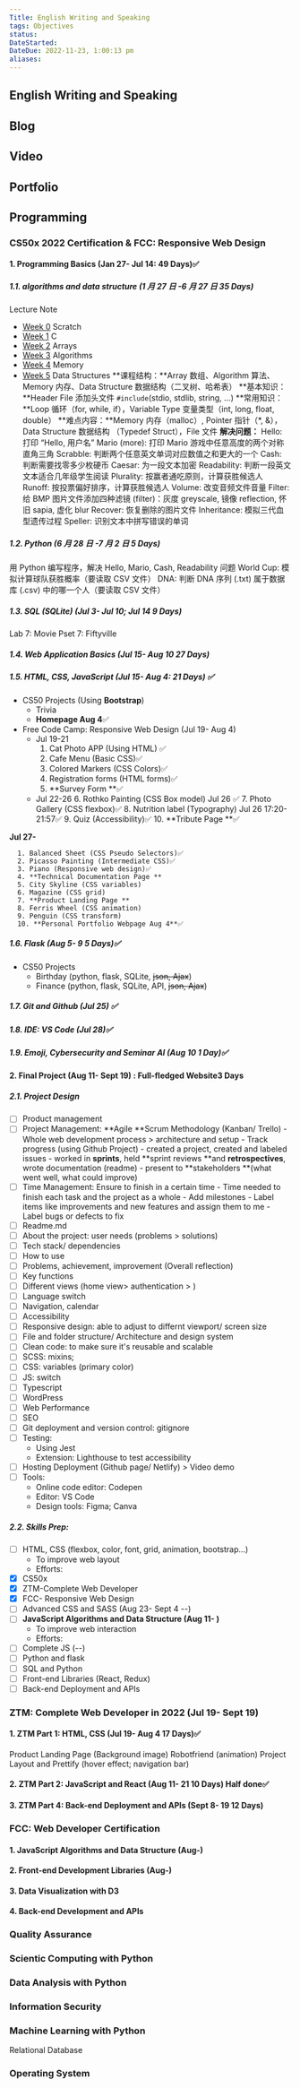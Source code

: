 ```yaml
---
Title: English Writing and Speaking
tags: Objectives
status:
DateStarted:
DateDue: 2022-11-23, 1:00:13 pm
aliases:
---
```


## English Writing and Speaking

## Blog

## Video

## Portfolio

## Programming

### CS50x 2022 Certification & FCC: Responsive Web Design

#### 1. Programming Basics (Jan 27- Jul 14: 49 Days)✅

##### 1.1. algorithms and data structure (1 月 27 日 -6 月 27 日 35 Days)

Lecture Note

- [Week 0](https://cs50.harvard.edu/x/2022/weeks/0/) Scratch
- [Week 1](https://cs50.harvard.edu/x/2022/weeks/1/) C
- [Week 2](https://cs50.harvard.edu/x/2022/weeks/2/) Arrays
- [Week 3](https://cs50.harvard.edu/x/2022/weeks/3/) Algorithms
- [Week 4](https://cs50.harvard.edu/x/2022/weeks/4/) Memory
- [Week 5](https://cs50.harvard.edu/x/2022/weeks/5/) Data Structures
  **课程结构：**Array 数组、Algorithm 算法、Memory 内存、Data Structure 数据结构（二叉树、哈希表）
  **基本知识：**Header File 添加头文件 `#include`(stdio, stdlib, string, …)
  **常用知识：**Loop 循环（for, while, if），Variable Type 变量类型（int, long, float, double）
  **难点内容：**Memory 内存（malloc）, Pointer 指针（\*, &），Data Structure 数据结构 （Typedef Struct），File 文件
  **解决问题：**
  Hello: 打印 “Hello, 用户名”
  Mario (more): 打印 Mario 游戏中任意高度的两个对称直角三角
  Scrabble: 判断两个任意英文单词对应数值之和更大的一个
  Cash: 判断需要找零多少枚硬币
  Caesar: 为一段文本加密
  Readability: 判断一段英文文本适合几年级学生阅读
  Plurality: 按赢者通吃原则，计算获胜候选人
  Runoff: 按投票偏好排序，计算获胜候选人
  Volume: 改变音频文件音量
  Filter: 给 BMP 图片文件添加四种滤镜 (filter)：灰度 greyscale, 镜像 reflection, 怀旧 sapia, 虚化 blur
  Recover: 恢复删除的图片文件
  Inheritance: 模拟三代血型遗传过程
  Speller: 识别文本中拼写错误的单词

##### 1.2. Python (6 月 28 日 -7 月 2 日 5 Days)

用 Python 编写程序，解决 Hello, Mario, Cash, Readability 问题
World Cup: 模拟计算球队获胜概率（要读取 CSV 文件）
DNA: 判断 DNA 序列 (.txt) 属于数据库 (.csv) 中的哪一个人（要读取 CSV 文件）

##### 1.3. SQL (SQLite) (Jul 3- Jul 10; Jul 14 9 Days)

Lab 7: Movie
Pset 7: Fiftyville

##### 1.4. Web Application Basics (Jul 15- Aug 10 27 Days)

##### 1.5. HTML, CSS, JavaScript (Jul 15- Aug 4: 21 Days) ✅

- CS50 Projects (Using **Bootstrap**)
  - Trivia
  - **Homepage Aug 4**✅
- Free Code Camp: Responsive Web Design (Jul 19- Aug 4)
  - Jul 19-21
    1. Cat Photo APP (Using HTML) ✅
    2. Cafe Menu (Basic CSS)✅
    3. Colored Markers (CSS Colors)✅
    4. Registration forms (HTML forms)✅
    5. **Survey Form **✅
  - Jul 22-26 6. Rothko Painting (CSS Box model) Jul 26 ✅ 7. Photo Gallery (CSS flexbox)✅ 8. Nutrition label (Typography) Jul 26 17:20-21:57✅ 9. Quiz (Accessibility)✅ 10. **Tribute Page **✅

**Jul 27-**

      1. Balanced Sheet (CSS Pseudo Selectors)✅
      2. Picasso Painting (Intermediate CSS)✅
      3. Piano (Responsive web design)✅
      4. **Technical Documentation Page **
      5. City Skyline (CSS variables)
      6. Magazine (CSS grid)
      7. **Product Landing Page **
      8. Ferris Wheel (CSS animation)
      9. Penguin (CSS transform)
      10. **Personal Portfolio Webpage Aug 4**✅

##### 1.6. Flask (Aug 5- 9 5 Days)✅

- CS50 Projects
  - Birthday (python, flask, SQLite, ~~json, Ajax~~)
  - Finance (python, flask, SQLite, API, ~~json, Ajax~~)

##### 1.7. Git and Github (Jul 25) ✅

##### 1.8. IDE: VS Code (Jul 28)✅

##### 1.9. Emoji, Cybersecurity and Seminar AI (Aug 10 1 Day)✅

#### 2. Final Project (Aug 11- Sept 19) : **Full-fledged Website**3 Days

##### 2.1. Project Design

- [ ] Product management
- [ ] Project Management: **Agile **Scrum Methodology (Kanban/ Trello) - Whole web development process > architecture and setup - Track progress (using Github Project) - created a project, created and labeled issues - worked in **sprints**, held **sprint reviews **and **retrospectives**, wrote documentation (readme) - present to **stakeholders **(what went well, what could improve)
- [ ] Time Management: Ensure to finish in a certain time - Time needed to finish each task and the project as a whole - Add milestones - Label items like improvements and new features and assign them to me - Label bugs or defects to fix
- [ ] Readme.md
- [ ] About the project: user needs (problems > solutions)
- [ ] Tech stack/ dependencies
- [ ] How to use
- [ ] Problems, achievement, improvement (Overall reflection)
- [ ] Key functions
- [ ] Different views (home view> authentication > )
- [ ] Language switch
- [ ] Navigation, calendar
- [ ] Accessibility
- [ ] Responsive design: able to adjust to differnt viewport/ screen size
- [ ] File and folder structure/ Architecture and design system
- [ ] Clean code: to make sure it's reusable and scalable
- [ ] SCSS: mixins;
- [ ] CSS: variables (primary color)
- [ ] JS: switch
- [ ] Typescript
- [ ] WordPress
- [ ] Web Performance
- [ ] SEO
- [ ] Git deployment and version control: gitignore
- [ ] Testing:
  - Using Jest
  - Extension: Lighthouse to test accessibility
- [ ] Hosting Deployment (Github page/ Netlify) > Video demo
- [ ] Tools:
  - Online code editor: Codepen
  - Editor: VS Code
  - Design tools: Figma; Canva

##### 2.2. Skills Prep:

- [ ] HTML, CSS (flexbox, color, font, grid, animation, bootstrap...)
  - To improve web layout
  - Efforts:
- [x] CS50x
- [x] ZTM-Complete Web Developer
- [x] FCC- Responsive Web Design
- [ ] Advanced CSS and SASS (Aug 23- Sept 4 <Natours>--)
- [ ] **JavaScript Algorithms and Data Structure (Aug 11- )**
  - To improve web interaction
  - Efforts:
- [ ] Complete JS (--)
- [ ] Python and flask
- [ ] SQL and Python
- [ ] Front-end Libraries (React, Redux)
- [ ] Back-end Deployment and APIs

### ZTM: Complete Web Developer in 2022 (Jul 19- Sept 19)

#### 1. ZTM Part 1: HTML, CSS (Jul 19- Aug 4 17 Days)✅

Product Landing Page (Background image)
Robotfriend (animation)
Project Layout and Prettify (hover effect; navigation bar)

#### 2. ZTM Part 2: JavaScript and React (Aug 11- 21 10 Days) Half done✅

#### 3. ZTM Part 4: Back-end Deployment and APIs (Sept 8- 19 12 Days)

### FCC: Web Developer Certification

#### 1. JavaScript Algorithms and Data Structure (Aug-)

#### 2. Front-end Development Libraries (Aug-)

#### 3. Data Visualization with D3

#### 4. Back-end Development and APIs

### Quality Assurance

### Scientic Computing with Python

### Data Analysis with Python

### Information Security

### Machine Learning with Python

Relational Database

### Operating System
